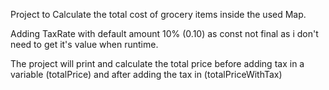 Project to Calculate the total cost of grocery items inside the used Map.

Adding TaxRate with default amount 10% (0.10) as const not final as i don't need to get it's value when runtime.

The project will print and calculate the total price before adding tax in a variable (totalPrice) and after adding the tax in (totalPriceWithTax)
